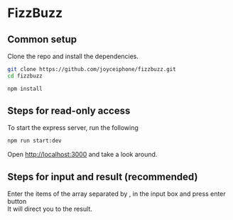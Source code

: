 # FizzBuzz

## Common setup

Clone the repo and install the dependencies.

```bash
git clone https://github.com/joyceiphone/fizzbuzz.git
cd fizzbuzz
```

```bash
npm install
```

## Steps for read-only access

To start the express server, run the following

```bash
npm run start:dev
```

Open [http://localhost:3000](http://localhost:3000) and take a look around.

## Steps for input and result (recommended)

Enter the items of the array separated by , in the input box and press enter button </br>
It will direct you to the result.
